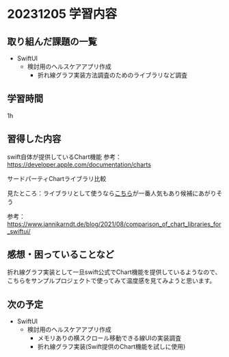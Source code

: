 # 20231205 学習内容

## 取り組んだ課題の一覧

- SwiftUI
  - 検討用のヘルスケアアプリ作成
    - 折れ線グラフ実装方法調査のためのライブラリなど調査

## 学習時間

1h

## 習得した内容

swift自体が提供しているChart機能
参考：<https://developer.apple.com/documentation/charts>

サードパーティChartライブラリ比較

見たところ：ライブラリとして使うなら[こちら](https://github.com/danielgindi/Charts)が一番人気もあり候補にあがりそう

参考：<https://www.jannikarndt.de/blog/2021/08/comparison_of_chart_libraries_for_swiftui/>

## 感想・困っていることなど

折れ線グラフ実装として一旦swift公式でChart機能を提供しているようなので、こちらをサンプルプロジェクトで使ってみて温度感を見てみようと思います。

## 次の予定

- SwiftUI
  - 検討用のヘルスケアアプリ作成
    - メモリありの横スクロール移動できる線UIの実装調査
    - 折れ線グラフ実装(Swift提供のChart機能を試しに使用)